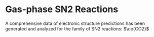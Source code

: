# Gas-phase SN2 Reactions
A comprehensive data of electronic structure predictions has been generated and analyzed for the family 
of SN2 reactions:
$\ce{CO2}$
